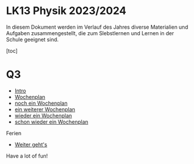 LK13 Physik 2023/2024
======================

In diesem Dokument werden im Verlauf des Jahres diverse Materialien und Aufgaben zusammengestellt, die zum Slebstlernen und Lernen in der Schule geeignet sind.

[toc]

# Q3

- [Intro](./01_intro.slides.md)
- [Wochenplan](./02_wochenplan.md)
- [noch ein Wochenplan](./03_wochenplan.md)
- [ein weiterer Wochenplan](./04_wochenplan.md)
- [wieder ein Wochenplan](./05_wochenplan.md)
- [schon wieder ein Wochenplan](./06_wochenplan.md)

Ferien

- [Weiter geht's](./07_wochenplan.md)


Have a lot of fun!
